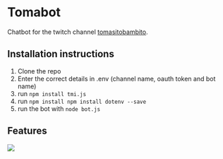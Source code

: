 # Tomabot
Chatbot for the twitch channel [tomasitobambito](twitch.tv/tomasitobambito).

## Installation instructions
1. Clone the repo
2. Enter the correct details in .env (channel name, oauth token and bot name)
3. run `npm install tmi.js`
4. run `npm install npm install dotenv --save`
5. run the bot with `node bot.js`

## Features
<img src="https://cdn.betterttv.net/emote/5d7eefb7c0652668c9e4d394/1x">
